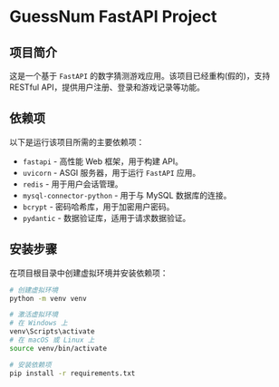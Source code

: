 # GuessNum FastAPI Project

## 项目简介

这是一个基于 `FastAPI` 的数字猜测游戏应用。该项目已经重构(假的)，支持 RESTful API，提供用户注册、登录和游戏记录等功能。

## 依赖项

以下是运行该项目所需的主要依赖项：

- `fastapi` - 高性能 Web 框架，用于构建 API。
- `uvicorn` - ASGI 服务器，用于运行 `FastAPI` 应用。
- `redis` - 用于用户会话管理。
- `mysql-connector-python` - 用于与 MySQL 数据库的连接。
- `bcrypt` - 密码哈希库，用于加密用户密码。
- `pydantic` - 数据验证库，适用于请求数据验证。

## 安装步骤

在项目根目录中创建虚拟环境并安装依赖项：

```bash
# 创建虚拟环境
python -m venv venv

# 激活虚拟环境
# 在 Windows 上
venv\Scripts\activate
# 在 macOS 或 Linux 上
source venv/bin/activate

# 安装依赖项
pip install -r requirements.txt
